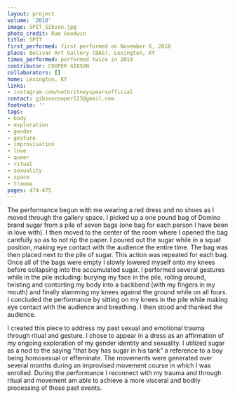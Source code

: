 ```yaml
---
layout: project
volume: '2018'
image: SPIT_Gibson.jpg
photo_credit: Rae Goodwin
title: SPIT
first_performed: first performed on November 6, 2018
place: Bolivar Art Gallery (BAG), Lexington, KY
times_performed: performed twice in 2018
contributor: COOPER GIBSON
collaborators: []
home: Lexington, KY
links:
- instagram.com/notbritneyspearsofficial
contact: gibsoncooper123@gmail.com
footnote: ''
tags:
- body
- exploration
- gender
- gesture
- improvisation
- love
- queer
- ritual
- sexuality
- space
- trauma
pages: 474-475
---
```




The performance begun with me wearing a red dress and no shoes as I moved through the gallery space. I picked up a one pound bag of Domino brand sugar from a pile of seven bags (one bag for each person I have been in love with). I then moved to the center of the room where I opened the bag carefully so as to not rip the paper. I poured out the sugar while in a squat position, making eye contact with the audience the entire time. The bag was then placed next to the pile of sugar. This action was repeated for each bag. Once all of the bags were empty I slowly lowered myself onto my knees before collapsing into the accumulated sugar. I performed several gestures while in the pile including: burying my face in the pile, rolling around, twisting and contorting my body into a backbend (with my fingers in my mouth) and finally slamming my knees against the ground while on all fours. I concluded the performance by sitting on my knees in the pile while making eye contact with the audience and breathing. I then stood and thanked the audience.

I created this piece to address my past sexual and emotional trauma through ritual and gesture. I chose to appear in a dress as an affirmation of my ongoing exploration of my gender identity and sexuality. I utilized sugar as a nod to the saying “that boy has sugar in his tank” a reference to a boy being homosexual or effeminate. The movements were generated over several months during an improvised movement course in which I was enrolled. During the performance I reconnect with my trauma and through ritual and movement am able to achieve a more visceral and bodily processing of these past events.
